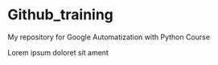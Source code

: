 # Github_training
My repository for Google Automatization with Python Course

Lorem ipsum doloret sit ament
